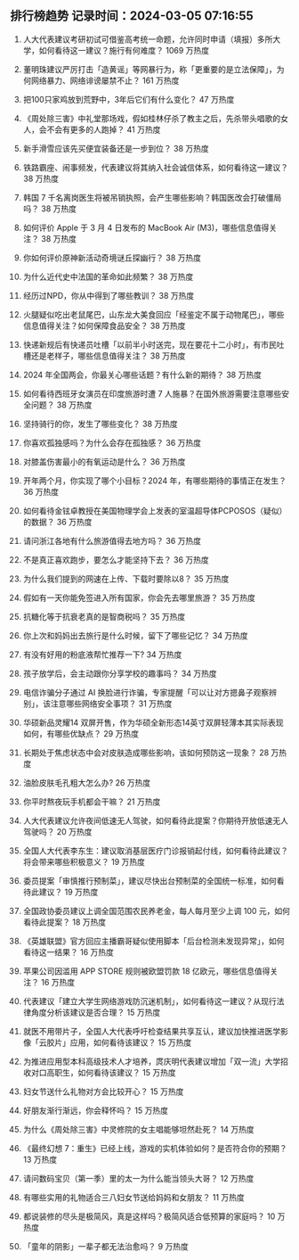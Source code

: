 
## 排行榜趋势 记录时间：2024-03-05 07:16:55
  
  1. 人大代表建议考研初试可借鉴高考统一命题，允许同时申请（填报）多所大学，如何看待这一建议？施行有何难度？ 1069 万热度
    
  2. 董明珠建议严厉打击「造黄谣」等网暴行为，称「更重要的是立法保障」，为何网络暴力、网络诽谤屡禁不止？ 161 万热度
    
  3. 把100只家鸡放到荒野中，3年后它们有什么变化？ 47 万热度
    
  4. 《周处除三害》中礼堂那场戏，假如桂林仔杀了教主之后，先杀带头唱歌的女人，会不会有更多的人跑掉？ 41 万热度
    
  5. 新手滑雪应该先买便宜装备还是一步到位？ 38 万热度
    
  6. 铁路霸座、闹事频发，代表建议将其纳入社会诚信体系，如何看待这一建议？ 38 万热度
    
  7. 韩国 7 千名离岗医生将被吊销执照，会产生哪些影响？韩国医改会打破僵局吗？ 38 万热度
    
  8. 如何评价 Apple 于 3 月 4 日发布的 MacBook Air (M3)，哪些信息值得关注？ 38 万热度
    
  9. 你如何评价原神新活动奇境谜丘探幽行？ 38 万热度
    
  10. 为什么近代史中法国的革命如此频繁？ 38 万热度
    
  11. 经历过NPD，你从中得到了哪些教训？ 38 万热度
    
  12. 火腿疑似吃出老鼠尾巴，山东龙大美食回应「经鉴定不属于动物尾巴」，哪些信息值得关注？如何保障食品安全？ 38 万热度
    
  13. 快递新规后有快递员吐槽「以前半小时送完，现在要花十二小时」，有市民吐槽还是老样子，哪些信息值得关注？ 38 万热度
    
  14. 2024 年全国两会，你最关心哪些话题？有什么新的期待？ 38 万热度
    
  15. 如何看待西班牙女演员在印度旅游时遭 7 人施暴？在国外旅游需要注意哪些安全问题？ 38 万热度
    
  16. 坚持骑行的你，发生了哪些变化？ 38 万热度
    
  17. 你喜欢孤独感吗？为什么会存在孤独感？ 36 万热度
    
  18. 对膝盖伤害最小的有氧运动是什么？ 36 万热度
    
  19. 开年两个月，你实现了哪个小目标？2024 年，有哪些期待的事情正在发生？ 36 万热度
    
  20. 如何看待金铉卓教授在美国物理学会上发表的室温超导体PCPOSOS（疑似）的数据？ 36 万热度
    
  21. 请问浙江各地有什么旅游值得去地方吗？ 36 万热度
    
  22. 不是真正喜欢跑步，要怎么才能坚持下去？ 36 万热度
    
  23. 为什么我们提到的网速在上传、下载时要除以8？ 35 万热度
    
  24. 假如有一天你能免签进入所有国家，你会先去哪里旅游？ 35 万热度
    
  25. 抗糖化等于抗衰老真的是智商税吗？ 35 万热度
    
  26. 你上次和妈妈出去旅行是什么时候，留下了哪些记忆？ 34 万热度
    
  27. 有没有好用的粉底液帮忙推荐一下? 34 万热度
    
  28. 孩子放学后，会主动跟你分享学校的趣事吗？ 34 万热度
    
  29. 电信诈骗分子通过 AI 换脸进行诈骗，专家提醒「可以让对方摁鼻子观察辨别」，该注意哪些网络安全事项？ 31 万热度
    
  30. 华硕新品灵耀14 双屏开售，作为华硕全新形态14英寸双屏轻薄本其实际表现如何，有哪些优缺点？ 29 万热度
    
  31. 长期处于焦虑状态中会对皮肤造成哪些影响，该如何预防这一现象？ 28 万热度
    
  32. 油脸皮肤毛孔粗大怎么办? 26 万热度
    
  33. 你平时熬夜玩手机都会干嘛？ 21 万热度
    
  34. 人大代表建议允许夜间低速无人驾驶，如何看待此提案？你期待开放低速无人驾驶吗？ 20 万热度
    
  35. 全国人大代表李东生：建议取消基层医疗门诊报销起付线，如何看待此建议？将会带来哪些积极意义？ 19 万热度
    
  36. 委员提案「审慎推行预制菜」，建议尽快出台预制菜的全国统一标准，如何看待此建议？ 19 万热度
    
  37. 全国政协委员建议上调全国范围农民养老金，每人每月至少上调 100 元，如何看待此提案？ 18 万热度
    
  38. 《英雄联盟》官方回应主播霸哥疑似使用脚本「后台检测未发现异常」，如何看待这一结果？ 16 万热度
    
  39. 苹果公司因滥用 APP STORE 规则被欧盟罚款 18 亿欧元，哪些信息值得关注？ 16 万热度
    
  40. 代表建议「建立大学生网络游戏防沉迷机制」，如何看待这一建议？从现行法律角度分析该建议是否合理？ 15 万热度
    
  41. 就医不用带片子，全国人大代表呼吁检查结果共享互认，建议加快推进医学影像「云胶片」应用，如何看待该建议？ 15 万热度
    
  42. 为推进应用型本科高级技术人才培养，庹庆明代表建议增加「双一流」大学招收对口高职生，如何看待该建议？ 15 万热度
    
  43. 妇女节送什么礼物对方会比较开心？ 15 万热度
    
  44. 好朋友渐行渐远，你会释怀吗？ 15 万热度
    
  45. 为什么《周处除三害》中灵修院的女主唱能够坦然赴死？ 14 万热度
    
  46. 《最终幻想 7：重生》已经上线，游戏的实机体验如何？是否符合你的预期？ 13 万热度
    
  47. 请问数码宝贝（第一季）里的太一为什么能当领头大哥？ 12 万热度
    
  48. 有哪些实用的礼物适合三八妇女节送给妈妈和女朋友？ 11 万热度
    
  49. 都说装修的尽头是极简风，真是这样吗？极简风适合低预算的家庭吗？ 10 万热度
    
  50. 「童年的阴影」一辈子都无法治愈吗？ 9 万热度
    
